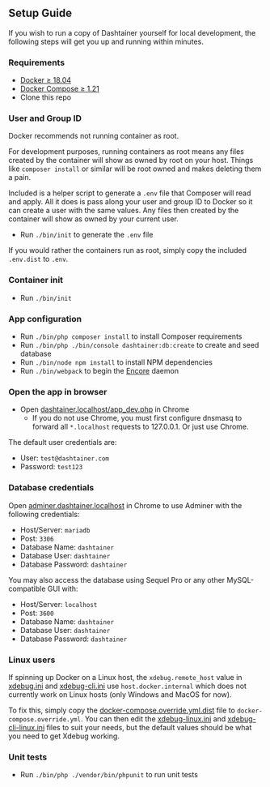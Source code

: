 ## Setup Guide

If you wish to run a copy of Dashtainer yourself for local development, the following
steps will get you up and running within minutes.

### Requirements

* [Docker ≥ 18.04](https://docs.docker.com/install/)
* [Docker Compose ≥ 1.21](https://docs.docker.com/compose/install/)
* Clone this repo

### User and Group ID

Docker recommends not running container as root.

For development purposes, running containers as root means any files created by the container
will show as owned by root on your host. Things like `composer install` or similar will be
root owned and makes deleting them a pain.

Included is a helper script to generate a `.env` file that Composer will read and apply. All
it does is pass along your user and group ID to Docker so it can create a user with the same
values. Any files then created by the container will show as owned by your current user.

* Run `./bin/init` to generate the `.env` file

If you would rather the containers run as root, simply copy the included `.env.dist` to `.env`.

### Container init

* Run `./bin/init`

### App configuration

* Run `./bin/php composer install` to install Composer requirements
* Run `./bin/php ./bin/console dashtainer:db:create` to create and seed database
* Run `./bin/node npm install` to install NPM dependencies
* Run `./bin/webpack` to begin the 
    [Encore](https://symfony.com/doc/3.4/frontend.html) daemon

### Open the app in browser

* Open [dashtainer.localhost/app_dev.php](http://dashtainer.localhost/app_dev.php) in Chrome
    * If you do not use Chrome, you must first configure dnsmasq to forward all
        `*.localhost` requests to 127.0.0.1. Or just use Chrome.

The default user credentials are:

* User: `test@dashtainer.com`
* Password: `test123`

### Database credentials

Open [adminer.dashtainer.localhost](http://adminer.dashtainer.localhost) in Chrome to
use Adminer with the following credentials:

* Host/Server: `mariadb`
* Post: `3306`
* Database Name: `dashtainer`
* Database User: `dashtainer`
* Database Password: `dashtainer`

You may also access the database using Sequel Pro or any other MySQL-compatible GUI with:

* Host/Server: `localhost`
* Post: `3600`
* Database Name: `dashtainer`
* Database User: `dashtainer`
* Database Password: `dashtainer`

### Linux users
If spinning up Docker on a Linux host, the `xdebug.remote_host` value in
[xdebug.ini](https://github.com/jtreminio/dashtainer/blob/master/docker/php/xdebug.ini#L5) and
[xdebug-cli.ini](https://github.com/jtreminio/dashtainer/blob/master/docker/php/xdebug-cli.ini#L5)
use `host.docker.internal` which does not currently work on Linux hosts (only Windows and MacOS for now).

To fix this, simply copy the
[docker-compose.override.yml.dist](https://github.com/jtreminio/dashtainer/blob/master/docker/docker-compose.override.yml.dist)
file to `docker-compose.override.yml`. You can then edit the
[xdebug-linux.ini](https://github.com/jtreminio/dashtainer/blob/master/docker/php/xdebug-linux.ini) and
[xdebug-cli-linux.ini](https://github.com/jtreminio/dashtainer/blob/master/docker/php/xdebug-cli-linux.ini)
files to suit your needs, but the default values should be what you need to get Xdebug working.

### Unit tests

* Run `./bin/php ./vendor/bin/phpunit` to run unit tests
